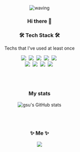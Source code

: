 <div align='center'>
  
![waving](https://capsule-render.vercel.app/api?type=waving&height=200&text=Choi%20Jisoo&fontAlign=50&fontAlignY=40&color=gradient)
### Hi there 👋
  
<h3 align="center">🛠 Tech Stack 🛠</h3>

<p align="center"> Techs that I've used at least once </p>

<p align="center">
  <img src="https://img.shields.io/badge/Java-007396?style=flat-square&logo=Java&logoColor=white"/></a>&nbsp   
  <img src="https://img.shields.io/badge/Javascript-ffb13b?style=flat-square&logo=javascript&logoColor=white"/></a>&nbsp 
  <img src="https://img.shields.io/badge/HTML5-ff7f00?style=flat-square&logo=HTML5&logoColor=white"/></a>&nbsp 
  <img src="https://img.shields.io/badge/CSS3-1572B6?style=flat-square&logo=css3&logoColor=white"/></a>&nbsp 
  <img src="https://img.shields.io/badge/Vue.js-11B48A?style=flat-square&logo=vuejs&logoColor=white"/></a>&nbsp 
  <br>
  <img src="https://img.shields.io/badge/SpringBoot-6DB33F?style=flat-square&logo=Spring&logoColor=white"/></a>&nbsp 
  <img src="https://img.shields.io/badge/NodeJs-339933?style=flat-square&logo=Node.js&logoColor=white"/></a>&nbsp 
  <img src="https://img.shields.io/badge/PostgreSQL-00599C?style=flat-square&logo=PostgreSQL&logoColor=white"/></a>&nbsp 
  <img src="https://img.shields.io/badge/Mysql-E6B91E?style=flat-square&logo=MySQL&logoColor=white"/></a>&nbsp  
</p>

<br><br>
### My stats
![gsu's GitHub stats](https://github-readme-stats.vercel.app/api?username=gsu0925&show_icons=true&theme=highcontrast)
<!-- dark, radical, merko, gruvbox, tokyonight, onedark, cobalt, synthwave, highcontrast, dracula -->
<br><br>

<h3 align="center"> ✨ Me ✨ </h3>
<p align="center">
  <a href="mailto:gsu9413@gmail.com"><img src="https://img.shields.io/badge/Gmail-d14836?style=flat-square&logo=Gmail&logoColor=white&link=gsu9413@gmail.com"/></a>
</p>
<br>

</div>
<!--
**gsu0925/gsu0925** is a ✨ _special_ ✨ repository because its `README.md` (this file) appears on your GitHub profile.
Here are some ideas to get you started:

- 🔭 I’m currently working on ...
- 🌱 I’m currently learning ...
- 👯 I’m looking to collaborate on ...
- 🤔 I’m looking for help with ...
- 💬 Ask me about ...
- 📫 How to reach me: ...
- 😄 Pronouns: ...
- ⚡ Fun fact: ...
-->
